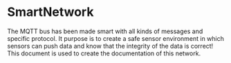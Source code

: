 # SmartNetwork

The MQTT bus has been made smart with all kinds of messages and specific protocol.
It purpose is to create a safe sensor environment in which sensors can push data
and know that the integrity of the data is correct! This document is used to create
the documentation of this network.

